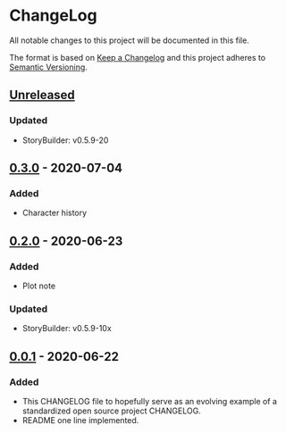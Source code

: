 # ChangeLog
All notable changes to this project will be documented in this file.

The format is based on [Keep a Changelog](http://keepachangelog.com/en/1.0.0/)
and this project adheres to [Semantic Versioning](http://semver.org/spec/v2.0.0.html).

## [Unreleased]
### Updated
- StoryBuilder: v0.5.9-20

## [0.3.0] - 2020-07-04
### Added
- Character history

## [0.2.0] - 2020-06-23
### Added
- Plot note
### Updated
- StoryBuilder: v0.5.9-10x

## [0.0.1] - 2020-06-22
### Added
- This CHANGELOG file to hopefully serve as an evolving example of a standardized open source project CHANGELOG.
- README one line implemented.

[Unreleased]: https://github.com/My-Novel-Management/novep-mystery-con/compare/v0.3.0...HEAD
[0.3.0]: https://github.com/My-Novel-Management/novep-mystery-con/releases/v0.3.0
[0.2.0]: https://github.com/My-Novel-Management/novep-mystery-con/releases/v0.2.0
[0.0.1]: https://github.com/My-Novel-Management/novep-mystery-con/releases/v0.0.1
